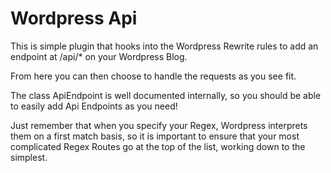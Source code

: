 Wordpress Api
=============

This is simple plugin that hooks into the Wordpress Rewrite rules to add an endpoint at /api/* on your Wordpress Blog.

From here you can then choose to handle the requests as you see fit.

The class ApiEndpoint is well documented internally, so you should be able to easily add Api Endpoints as you need!

Just remember that when you specify your Regex, Wordpress interprets them on a first match basis, so it is important to ensure that your most complicated Regex Routes go at the top of the list, working down to the simplest.
